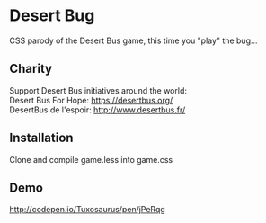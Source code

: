 # Desert Bug
CSS parody of the Desert Bus game, this time you "play" the bug...

## Charity
Support Desert Bus initiatives around the world:  
Desert Bus For Hope: https://desertbus.org/  
DesertBus de l'espoir: http://www.desertbus.fr/  

## Installation
Clone and compile game.less into game.css

## Demo
http://codepen.io/Tuxosaurus/pen/jPeRqg  
